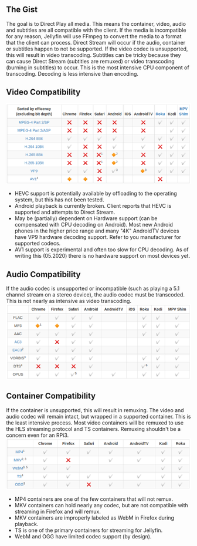 <!-- docs/guide.md -->
## The Gist
The goal is to Direct Play all media. This means the container, video, audio and subtitles are all compatible with the client. If the media is incompatible for any reason, Jellyfin will use FFmpeg to convert the media to a format that the client can process. Direct Stream will occur if the audio, container or subtitles happen to not be supported. If the video codec is unsupported, this will result in video transcoding. Subtitles can be tricky because they can cause Direct Stream (subtitles are remuxed) or video transcoding (burning in subtitles) to occur. This is the most intensive CPU component of transcoding. Decoding is less intensive than encoding.


## Video Compatibility
![video compatibility](_media/video_compatibility.png)

- HEVC support is potentially available by offloading to the operating system, but this has not been tested.
- Android playback is currently broken. Client reports that HEVC is supported and attempts to Direct Stream.
- May be (partially) dependent on Hardware support (can be compensated with CPU decoding on Android). Most new Android phones in the higher price range and many "4K" AndroidTV devices have VP9 hardware decoding support. Refer to you manufacturer for supported codecs.
- AV1 support is experimental and often too slow for CPU decoding. As of writing this (05.2020) there is no hardware support on most devices yet.

## Audio Compatibility
If the audio codec is unsupported or incompatible (such as playing a 5.1 channel stream on a stereo device), the audio codec must be transcoded. This is not nearly as intensive as video transcoding.
![audio compatibility](_media/audio_compatibility.png)


## Container Compatibility
If the container is unsupported, this will result in remuxing. The video and audio codec will remain intact, but wrapped in a supported container. This is the least intensive process. Most video containers will be remuxed to use the HLS streaming protocol and TS containers. Remuxing shouldn't be a concern even for an RPi3.
![container compatibility](_media/container_compatibility.png)

- MP4 containers are one of the few containers that will not remux.
- MKV containers can hold nearly any codec, but are not compatible with streaming in Firefox and will remux.
- MKV containers are improperly labeled as WebM in Firefox during playback.
- TS is one of the primary containers for streaming for Jellyfin.
- WebM and OGG have limited codec support (by design).
